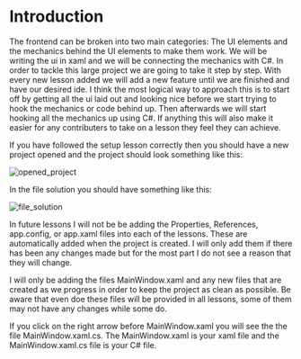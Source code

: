 # Introduction

The frontend can be broken into two main categories: The UI elements and the mechanics behind the UI elements to make them work. We will be writing the ui in xaml and we will be connecting the mechanics with C#. In order to tackle this large project we are going to take it step by step. With every new lesson added we will add a new feature until we are finished and have our desired ide. I think the most logical way to approach this is to start off by getting all the ui laid out and looking nice before we start trying to hook the mechanics or code behind up. Then afterwards we will start hooking all the mechanics up using C#. If anything this will also make it easier for any contributers to take on a lesson they feel they can achieve.

If you have followed the setup lesson correctly then you should have a new project opened and the project should look something like this:

![opened_project](https://github.com/ravenleeblack/Illeshian-Ide/assets/76606152/1f3efc7e-d439-4d49-8657-a8acec31fa70)

In the file solution you should have something like this:

![file_solution](https://github.com/ravenleeblack/Illeshian-Ide/assets/76606152/bca19738-27fd-4c96-b6a7-fd7839a23db5)

In future lessons I will not be be adding the Properties, References, app.config, or app.xaml files into each of the lessons. These are automatically added when the project is created. I will only add them if there has been any changes made but for the most part I do not see a reason that they will change.

I will only be adding the files MainWindow.xaml and any new files that are created as we progress in order to keep the project as clean as possible. Be aware that even doe these files will be provided in all lessons, some of them may not have any changes while some do.

If you click on the right arrow before MainWindow.xaml you will see the the file MainWindow.xaml.cs. The MainWindow.xaml is your xaml file and the MainWindow.xaml.cs file is your C# file.
